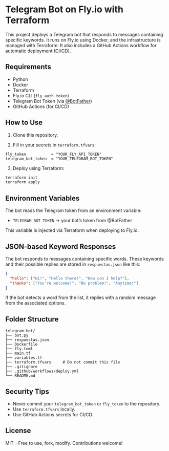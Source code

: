 
# Telegram Bot on Fly.io with Terraform

This project deploys a Telegram bot that responds to messages containing specific keywords. It runs on Fly.io using Docker, and the infrastructure is managed with Terraform. It also includes a GitHub Actions workflow for automatic deployment (CI/CD).

## Requirements

- Python
- Docker
- Terraform
- Fly.io CLI (`fly auth token`)
- Telegram Bot Token (via [@BotFather](https://t.me/BotFather))
- GitHub Actions (for CI/CD)

## How to Use

1. Clone this repository.

2. Fill in your secrets in `terraform.tfvars`:

```hcl
fly_token           = "YOUR_FLY_API_TOKEN"
telegram_bot_token  = "YOUR_TELEGRAM_BOT_TOKEN"
```

3. Deploy using Terraform:

```bash
terraform init
terraform apply
```

## Environment Variables

The bot reads the Telegram token from an environment variable:

- `TELEGRAM_BOT_TOKEN` → your bot’s token from @BotFather

This variable is injected via Terraform when deploying to Fly.io.

## JSON-based Keyword Responses

The bot responds to messages containing specific words. These keywords and their possible replies are stored in `respuestas.json` like this:

```json
{
  "hello": ["Hi!", "Hello there!", "How can I help?"],
  "thanks": ["You're welcome!", "No problem!", "Anytime!"]
}
```

If the bot detects a word from the list, it replies with a random message from the associated options.


## Folder Structure

```
telegram-bot/
├── bot.py
├── respuestas.json
├── Dockerfile
├── fly.toml
├── main.tf
├── variables.tf
├── terraform.tfvars     # Do not commit this file
├── .gitignore
├── .github/workflows/deploy.yml
└── README.md
```

## Security Tips

- Never commit your `telegram_bot_token` or `fly_token` to the repository.
- Use `terraform.tfvars` locally.
- Use GitHub Actions secrets for CI/CD.

## License

MIT – Free to use, fork, modify. Contributions welcome!

